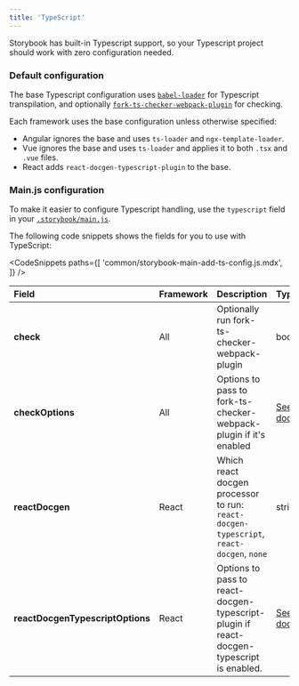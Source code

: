 ```yaml
---
title: 'TypeScript'
---
```


Storybook has built-in Typescript support, so your Typescript project should work with zero configuration needed.

### Default configuration

The base Typescript configuration uses [`babel-loader`](https://webpack.js.org/loaders/babel-loader/) for Typescript transpilation, and optionally [`fork-ts-checker-webpack-plugin`](https://github.com/TypeStrong/fork-ts-checker-webpack-plugin) for checking.

Each framework uses the base configuration unless otherwise specified:

- Angular ignores the base and uses `ts-loader` and `ngx-template-loader`.
- Vue ignores the base and uses `ts-loader` and applies it to both `.tsx` and `.vue` files.
- React adds `react-docgen-typescript-plugin` to the base.

### Main.js configuration

To make it easier to configure Typescript handling, use the `typescript` field in your [`.storybook/main.js`](./overview.md#configure-story-rendering).

The following code snippets shows the fields for you to use with TypeScript:

<!-- prettier-ignore-start -->

<CodeSnippets
  paths={[
    'common/storybook-main-add-ts-config.js.mdx',
  ]}
/>

<!-- prettier-ignore-end -->

| Field                            | Framework | Description                                                                              | Type                                                                          |
| :------------------------------- | :-------- | :--------------------------------------------------------------------------------------- | :---------------------------------------------------------------------------- |
| **check**                        | All       | Optionally run fork-ts-checker-webpack-plugin                                            | boolean                                                                       |
| **checkOptions**                 | All       | Options to pass to fork-ts-checker-webpack-plugin if it's enabled                        | [See docs](https://github.com/TypeStrong/fork-ts-checker-webpack-plugin)      |
| **reactDocgen**                  | React     | Which react docgen processor to run: `react-docgen-typescript`, `react-docgen`, `none`   | string                                                                        |
| **reactDocgenTypescriptOptions** | React     | Options to pass to react-docgen-typescript-plugin if react-docgen-typescript is enabled. | [See docs](https://github.com/hipstersmoothie/react-docgen-typescript-plugin) |
